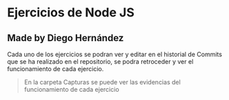 # Ejercicios de Node JS

## Made by Diego Hernández

Cada uno de los ejercicios se podran ver y editar en el historial de Commits que se ha realizado en el repositorio, se podra retroceder y ver el funcionamiento de cada ejercicio.

> En la carpeta Capturas se puede ver las evidencias del funcionamiento de cada ejercicio
